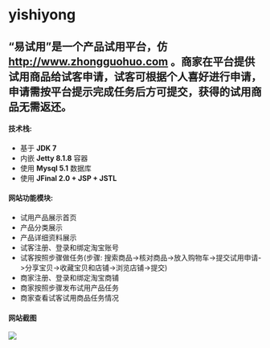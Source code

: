 yishiyong
=========
“易试用”是一个产品试用平台，仿 http://www.zhongguohuo.com 。商家在平台提供试用商品给试客申请，试客可根据个人喜好进行申请，申请需按平台提示完成任务后方可提交，获得的试用商品无需返还。
---------


#### 技术栈: 
* 基于 __JDK 7__
* 内嵌 __Jetty 8.1.8__ 容器
* 使用 __Mysql 5.1__ 数据库
* 使用 __JFinal 2.0 + JSP + JSTL__

#### 网站功能模块: 
* 试用产品展示首页
* 产品分类展示
* 产品详细资料展示
* 试客注册、登录和绑定淘宝账号
* 试客按照步骤做任务(步骤: 搜索商品->核对商品->放入购物车->提交试用申请->分享宝贝->收藏宝贝和店铺->浏览店铺->提交)
* 商家注册、登录和绑定淘宝商铺
* 商家按照步骤发布试用产品任务
* 商家查看试客试用商品任务情况

#### 网站截图
![](https://raw.githubusercontent.com/coolcooldee/yishiyong/master/WebRoot/demoimages/申请试用1.png)